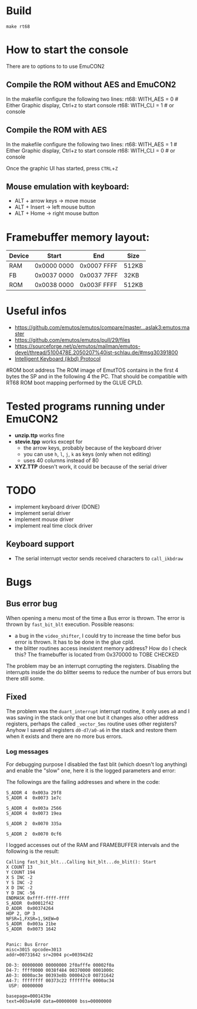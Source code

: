 # Build
```shell
make rt68
```

# How to start the console
There are to options to to use EmuCON2

## Compile the ROM without AES and EmuCON2
In the makefile configure the following two lines:
rt68: WITH_AES = 0		# Either Graphic display, Ctrl+z to start console
rt68: WITH_CLI = 1		# or console

## Compile the ROM with AES
In the makefile configure the following two lines:
rt68: WITH_AES = 1		# Either Graphic display, Ctrl+z to start console
rt68: WITH_CLI = 0		# or console

Once the graphic UI has started, press `CTRL`+`Z`

## Mouse emulation with keyboard:
* ALT + arrow keys -> move mouse
* ALT + Insert -> left mouse button
* ALT + Home -> right mouse button

# Framebuffer memory layout:  
|Device|Start      |End        |Size |
|------|-----------|-----------|-----|
|RAM   |0x0000 0000|0x0007 FFFF|512KB|
|FB    |0x0037 0000|0x0037 7FFF| 32KB|
|ROM   |0x0038 0000|0x003F FFFF|512KB|

# Useful infos
* https://github.com/emutos/emutos/compare/master...aslak3:emutos:master
* https://github.com/emutos/emutos/pull/29/files
* https://sourceforge.net/p/emutos/mailman/emutos-devel/thread/5100478E.2050207%40ist-schlau.de/#msg30391800
* [Intelligent Keyboard (ikbd) Protocol](https://www.kernel.org/doc/Documentation/input/atarikbd.txt)

#ROM boot address
The ROM image of EmutTOS contains in the first 4 bytes the SP and in the following 4 the PC.
That should be compatible with RT68 ROM boot mapping performed by the GLUE CPLD.


# Tested programs running under EmuCON2
* **unzip.ttp** works fine
* **stevie.tpp** works except for 
    * the arrow keys, probably because of the keyboard driver
    * you can use `h`, `l`, `j`, `k` as keys (only when not editing)
    * uses 40 columns instead of 80
* **XYZ.TTP** doesn't work, it could be because of the serial driver


# TODO
* implement keyboard driver (DONE)
* implement serial driver
* implement mouse  driver
* implement real time clock driver

## Keyboard support
* The serial interrupt vector sends received characters to `call_ikbdraw`

# Bugs

## Bus error bug
When opening a menu most of the time a Bus error is thrown.
The error is thrown by `fast_bit_blt` execution.
Possible reasons:
* a bug in the `video_shifter`, I could try to increase the time befor bus error 
  is thrown. It has to be done in the glue cpld.
* the blitter routines access inexistent memory address? How do I check this?
  The framebuffer is located from 0x370000 to TOBE CHECKED

The problem may be an interrupt corrupting the registers.
Disabling the interrupts inside the do blitter seems to reduce the number
of bus errors but there still some.

## Fixed
The problem was the `duart_interrupt` interrupt routine, it only uses `a0` and 
I was saving in the stack only that one but it changes also other address registers,
perhaps the called `_vector_5ms` routine uses other registers?
Anyhow I saved all registers `d0-d7/a0-a6` in the stack and restore them when
it exists and there are no more bus errors.


### Log messages
For debugging purpose I disabled the fast blit (which doesn't log anything)
and enable the "slow" one, here it is the logged parameters and error:

The followings are the failing addresses and where in the code:
```
S_ADDR 4  0x003a 29f8
S_ADDR 4  0x0073 1e7c
```
```
S_ADDR 4  0x003a 2566
S_ADDR 4  0x0073 19ea
```
```
S_ADDR 2  0x0070 335a
```
```
S_ADDR 2  0x0070 0cf6
```


I logged accesses out of the RAM and FRAMEBUFFER intervals and the following
is the result:
```
Calling fast_bit_blt...Calling bit_blt...do_blit(): Start
X COUNT 13
Y COUNT 194
X S INC -2
Y S INC -2
X D INC -2
Y D INC -56
ENDMASK 0xffff-ffff-ffff
S_ADDR  0x00012f42
D_ADDR  0x00374264
HOP 2, OP 3
NFSR=1,FXSR=1,SKEW=0
S_ADDR  0x003a 21be
S_ADDR  0x0073 1642


Panic: Bus Error
misc=3015 opcode=3013
addr=00731642 sr=2004 pc=003942d2

D0-3: 00000000 00000000 2f0afffe 00002f0a
D4-7: ffff0000 0038f484 00370000 0001000c
A0-3: 0000ac3e 00393e8b 000042c0 00731642
A4-7: ffffffff 00373c22 fffffffe 0000ac34
 USP: 00000000

basepage=0001439e
text=003a4a90 data=00000000 bss=00000000
```

